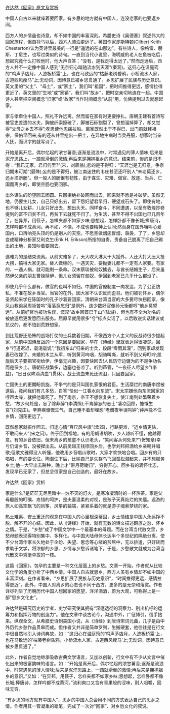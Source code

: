 [许达然《回家》原文及赏析](https://www.vrrw.net/wx/8684.html)

中国人自古以来就噪着要回家。有乡思的地方就有中国人，连没老家的也要返乡间。

西方人的乡情虽也诗意，却不如中国的丰富深刻。希腊史诗《奥德塞》叙述伟大的回家旅程，但自荷马以后，西方人漂泊更远了。英国作家却斯特顿(Cilbert Keith Chesterton)认为英诗里最美的一行是“遥远的在山那边”。有些诗人，像格雷、朋斯、丁尼生，也写过类似的诗句。一直到当代小说里，海明威的老人在鱼被吃后，想起究竟什么打败他时，他大声自答：“没有，是我走得太远了。”然而走远后，西方人并不一定像中国人感到“无奈归心暗随流水到天涯”(秦观)。这归心在温庭筠的“鸡声茅店月，人迹板桥霜”上，也在马致远的“枯藤老树昏鸦，小桥流水人家，古道西风瘦马”上;无动词，因诗意已被乡思贯通了。乡思扩展了民族与历史意识。英文里的“父土”、“母土”，或“家土”，我们叫“祖国”，把时间推得更远，感情拉得更近了。英文里的“生地”或“家镇”，我们叫“故乡”，把时空亲切地连在一起。中国诗人甚至把空间概念“旧家”或“故家”当作时间概念“从前”用，仿佛提到过去就想起家。

家与孝牵住中国人，照礼不许远离。然而留在家有时更要挣扎。唐朝王建有首诗写被官吏差遣的水夫，胸被纤索擦破了，脚被石砾割裂了，曾想溜掉算了，却又觉得“父母之乡去不得”;孝思使他忍痛拉船。离家既然出于不得已，出门前就拜祖宗，保佑早回来;有的还从井里挖出一把土，在异地生病时当灵丹服，想家时当亲人抚，而识字的就写诗了。



开始是离开后，偶尔忆起的浓甘薯香;逐渐是流浪中，时常遇见的薄人情味;后来是泥泞思路上，一踏就滑倒的激情;再后来是拥抱祖乡的意识。结束前，惨的是归不得：“我已无家，君归何里?”(宋，刘辰翁);悲的是不得归：“天涯岂是无归意，争奈归期未可期”(晏殊);妄的是不得归，被江南迷住的韦庄甚至还吓别人“未老莫还乡，还乡须断肠”。但一般人的肠很有韧性，由于谋生、灾难、做官、放逐、当兵、亡国而离乡的，即使空肠也要回家。

出外谋生的盼望回去团圆。只因拒绝补破网而出去，回来就不愿是补破梦。虽然无地，仍要生儿女，自己只好出去，留下怨妇望君早归，硬望成石头了。即使有地，也不够儿女耕，儿女只好出去，想出头天。同样奋斗，不同遭遇，以至有敦煌抄卷提到的富不归贫不归，再贫下去就死不归了。为生活，甚至不得不出国也已几百年了。在异邦，用筷子，怎样夹都不如家乡味;思想起，怎样卧都不像长城;捧唐诗，怎样吟都不成黄河。再不如，不像，不成也要精神上认同;然而身在国外嚷叫心爱国内，口再响亮头顶的仍是别人的天空。不愿空做烟囱冒烟，袅袅，了了，乡思却变成精神分析家艾利克生(Erik H. Erikson)所指的自责，责备自己脱离了把自己踢出的土地，良知吵着要回去。

逃难为的是结束流离。从前灾难多了，天大吹大淋大干大摇外，人还大打大压大抢大捞，搞得大家无家。替人做稼的，一遇天灾，要抛妻儿都不一定有人家要。有家的，一遇人祸，就可能剩一条命。汉末蔡琰被匈奴掳去，与酋长结婚生子，后来虽然伊父亲的朋友曹操赎伊，但儿女须留在匈奴，伊回到老家已几乎什么都没了。

即使几乎什么都有，做官的也叫不如归。中国的官僚制度一向发达，为了公正防私，不准在故乡当官。当官的在外，因大家不认识反而歪哥。他们被罚怀乡，偶尔圣贤起来学在陈国时的孔子吵着要回家。清朝来台湾当官的大多要尽快捞回家，像凤山教谕吴周祯苦吟“落落竟忘归”是例外，连少数好官像孙元衡都哼“他乡莫望远”。从前好官也被功名误，慨叹“故乡回首已千山”(陆游)，但也有不全为功名的被放逐后更发愿回去服务。屈原早就用很多“兮”标点实话了，以后敢说实话建议或抗议的，都不怕到荒野想家。

到比荒野还恐怖的战场打仗的士兵数着归期。不像西方个人主义的反战诗很少提起家，从前中国诗反战的一个原因是要回家，早在《诗经》里就表达得很凄楚。回乡“行道迟迟，载渴载饥”;“我徂东山”归来的士兵，段段“零雨其濛”，回到家却发现妻已改嫁了。未婚的木兰从军，听到黄河呜咽，胡骑叫嘶，就听不到父母叮咛;凯旋后天子要把官衔给伊，伊毫无兴趣，因要快回去!人民防守边疆为的不是争功名而是保乡土。唐朝征战繁多，边塞也苍凉了。听到芦管，“一夜征人尽望乡”(李益)，“日日双眸滴清血”(贯休)。战士流血未死还流泪，只因要回家。

亡国失土的更期盼凯旋。不争气的是只叫国仇家恨的君臣。生活糜烂的南唐李煜被逮后，竟问我们有几多愁，自答“恰似一江春水向东流”。宋太宗嫌他向东流回家的哼声太噪，就把他毒死了。到了南京，帝王不想恢复失土，使江南到处繁荣着乡愁，“故乡何处是，忘了除非醉”(李清照);不肯醉忘的志士“凄凉回顾，慷慨生哀”(刘克庄)。辛弃疾慷慨生气，自己睡不着却埋怨“老僧夜半误鸣钟”;钟声挽不住乡情，回荡更远了。

既然想家就振作回去。归途心情“百尺风中旗”(孟郊)，行路更难，“近乡情更怯，不敢问来人”(宋之问)。终于回到祖地，有的用胡语胡吹，乡人越听不懂，他越得意。有的乡音依旧，但未离乡的孩童不认识老头，“笑问客从何处来?”(贺知章)幸亏仍请乡音，没被撵出去。从前吴越王钱镠回乡后，也学刘邦把酒给乡亲喝并唱歌;但歌文雅得没人听懂，他改用乡音唱山歌时，大家才欢快地合唱。回乡有的只唱唱，有的要长住。陶潜住下后，比喻自己是失群鸟飞回孤松潜起来，并不想服务乡土;他一大早出去耕种，晚上才“带月荷锄归”，穷得开心。回乡有的满怀壮志，发现早已无家了，但总坚信家是自己创造的，最好在故乡。

许达然《回家》赏析

家是什么?是茫茫无尽黑暗中一烛不灭的灯火，是寒冷凄清时的一杯热茶。家是父母殷殷的叮嘱、疼惜的呵护，是夫妻温柔的对视，是孩子天真灿烂的笑靥。远游的旅人如高空飘飞的风筝，风筝的轴端，紧紧系着的就是游子魂萦梦绕的家。

热土难离、安土重迁的观念在中国人的心里根深蒂固，乡土情结是中国人永远挣不脱、解不开的心结。因此，从《诗经》开始，就有无数的诗文描述羁旅之愁、怀乡之情。于是，“乡愁”成了中国文学中一个最基本的母题。而在台湾当代散文里，乡愁母题表现得特别集中、多样化。与中国大陆母体长达半个多世纪的隔绝分离，使不少台湾作家长久地处于企盼、失望、思念等心绪的煎熬中，无以排遣，只好转而求助于文学，将浓郁的乡思、乡情与乡愁诉诸笔下。于是，乡愁散文就成为台湾当代散文中秀挺卓拔的一枝。

这篇《回家》，包孕的主要是一种文化层面上的乡愁。文章一开始，作者就从比较文化学的角度分析了中西乡情。中国人自古就思乡，西方人虽有乡情却不如中国的丰富深刻。在作者看来，“乡思扩展了民族与历史意识”，“时间推得更远，感情拉得更近”。此外，中国人对离乡的心态也不同于西方，更多的是无奈和落寞。作者详尽列举了历朝历代中国人想回家的愿望，洋洋洒洒，蔚为大观，可称得上是一部“思乡文化史”。

许达然是研究历史的学者，史学研究使其拥有“深邃透彻的洞察力、别出机杼的运筹力和指挥万物的创造力”。他在文章中谈古论今，沟通中外，广征博引，信手拈来。纵观全文，从希腊史诗到美国小说，从《诗经》到唐诗宋词元曲，几乎是由中外历代乡愁作品贯串而成。但作者又并非是简单罗列，生搬硬套，他往往是在行文中很自然地引入诗词典故，如：“这归心在温庭筠的‘鸡声茅店月，人迹板桥霜’上，也在马致远的‘枯藤老树昏鸦，小桥流水人家，古道西风瘦马’上;无动词，因诗意已被乡思贯通了。”

此外，作者自觉地继承吸收古典文学语言，又加以创新，行文中有不少从文言中催化出来的极富韵味的语言。如：“开始是离开后，偶尔忆起的浓甘薯香;逐渐是流浪中，时常遇见的薄人情味;后来是泥泞思路上，一踏就滑倒的激情;再后来是拥抱祖乡的意识。”又如：“在异邦，用筷子，怎样夹都不如家乡味;思想起，怎样卧都不像长城;捧唐诗，怎样吟都不成黄河。”流利爽口又含有青果般的涩味，耐人咀嚼，回味无穷。

“有乡思的地方就有中国人”，思乡的中国人总会用不同的方式表达自己的思乡之情。作者用其一管凝重的毫笔，完成了一次对“回家”、对乡愁文化的叙说。

